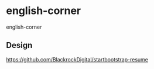# english-corner

english-corner

## Design

https://github.com/BlackrockDigital/startbootstrap-resume
